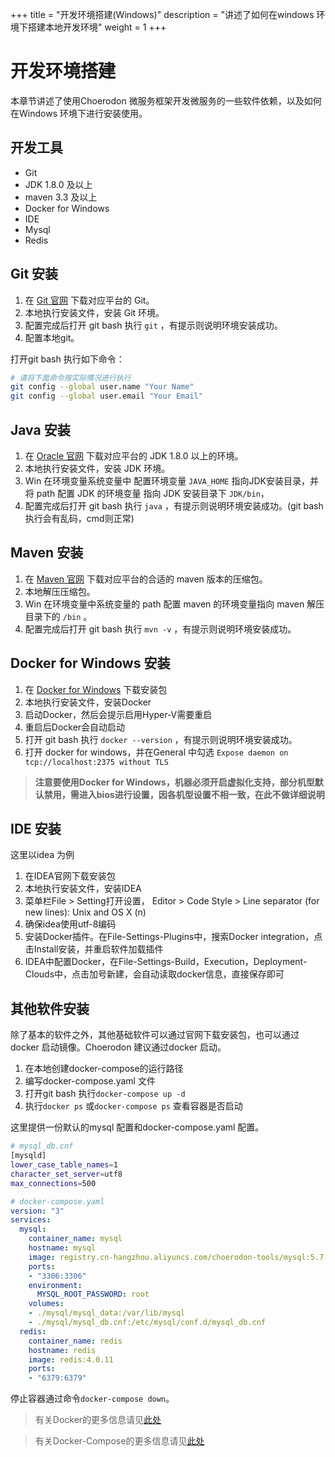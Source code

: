 +++
title = "开发环境搭建(Windows)"
description = "讲述了如何在windows 环境下搭建本地开发环境"
weight = 1
+++

# 开发环境搭建

本章节讲述了使用Choerodon 微服务框架开发微服务的一些软件依赖，以及如何在Windows 环境下进行安装使用。

## 开发工具

- Git
- JDK 1.8.0 及以上
- maven 3.3 及以上
- Docker for Windows
- IDE
- Mysql
- Redis

## Git 安装

1. 在 [Git 官网](https://git-scm.com/download/) 下载对应平台的 Git。
2. 本地执行安装文件，安装 Git 环境。
3. 配置完成后打开 git bash 执行 `git` ，有提示则说明环境安装成功。
4. 配置本地git。

打开git bash 执行如下命令：

```bash
# 请将下面命令按实际情况进行执行
git config --global user.name "Your Name"
git config --global user.email "Your Email"
```

## Java 安装

1. 在 [Oracle 官网](https://www.oracle.com/technetwork/cn/java/javase/downloads/index.html) 下载对应平台的 JDK 1.8.0 以上的环境。
2. 本地执行安装文件，安装 JDK 环境。
3. Win 在环境变量系统变量中 配置环境变量 `JAVA_HOME` 指向JDK安装目录，并将 path 配置 JDK 的环境变量 指向 JDK 安装目录下 `JDK/bin`，
4. 配置完成后打开 git bash 执行 `java` ，有提示则说明环境安装成功。(git bash执行会有乱码，cmd则正常)

## Maven 安装

1. 在 [Maven 官网](http://mirror.bit.edu.cn/apache/maven/) 下载对应平台的合适的 maven 版本的压缩包。
2. 本地解压压缩包。
3. Win 在环境变量中系统变量的 path 配置 maven 的环境变量指向 maven 解压目录下的 `/bin` 。
4. 配置完成后打开 git bash 执行 `mvn -v` ，有提示则说明环境安装成功。

## Docker for Windows 安装

1. 在 [Docker for Windows](https://www.docker.com/docker-windows) 下载安装包
2. 本地执行安装文件，安装Docker
3. 启动Docker，然后会提示启用Hyper-V需要重启
4. 重启后Docker会自动启动
5. 打开 git bash 执行 `docker --version` ，有提示则说明环境安装成功。
6. 打开 docker for windows，并在General 中勾选 `Expose daemon on tcp://localhost:2375 without TLS`

> **注意要使用Docker for Windows，机器必须开启虚拟化支持，部分机型默认禁用，需进入bios进行设置，因各机型设置不相一致，在此不做详细说明**

## IDE 安装

这里以idea 为例

1. 在IDEA官网下载安装包
2. 本地执行安装文件，安装IDEA
1. 菜单栏File > Setting打开设置， Editor > Code Style > Line separator (for new lines): Unix and OS X (n)
2. 确保idea使用utf-8编码
3. 安装Docker插件。在File-Settings-Plugins中，搜索Docker integration，点击Install安装，并重启软件加载插件
4. IDEA中配置Docker，在File-Settings-Build，Execution，Deployment-Clouds中，点击加号新建，会自动读取docker信息，直接保存即可

## 其他软件安装

除了基本的软件之外，其他基础软件可以通过官网下载安装包，也可以通过docker 启动镜像。Choerodon 建议通过docker 启动。

1. 在本地创建docker-compose的运行路径
2. 编写docker-compose.yaml 文件
3. 打开git bash 执行`docker-compose up -d`
4. 执行`docker ps` 或`docker-compose ps` 查看容器是否启动

这里提供一份默认的mysql 配置和docker-compose.yaml 配置。

``` bash
# mysql_db.cnf
[mysqld]
lower_case_table_names=1
character_set_server=utf8
max_connections=500
```

``` yaml
# docker-compose.yaml
version: "3"
services:
  mysql:
    container_name: mysql
    hostname: mysql
    image: registry.cn-hangzhou.aliyuncs.com/choerodon-tools/mysql:5.7.17
    ports:
    - "3306:3306"
    environment:
      MYSQL_ROOT_PASSWORD: root
    volumes:
    - ./mysql/mysql_data:/var/lib/mysql
    - ./mysql/mysql_db.cnf:/etc/mysql/conf.d/mysql_db.cnf
  redis:
    container_name: redis
    hostname: redis
    image: redis:4.0.11
    ports:
    - "6379:6379"
```

停止容器通过命令`docker-compose down`。

> 有关Docker的更多信息请见[此处](https://docs.docker.com/)

> 有关Docker-Compose的更多信息请见[此处](https://docs.docker.com/compose/overview/)